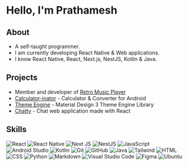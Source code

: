 # Hello, I'm Prathamesh

## About
- A self-taught programmer.
- I am currently developing React Native & Web applications.
- I know React Native, React, Next.js, NestJS, Kotlin & Java.

## Projects

- Member and developer of [Retro Music Player](https://github.com/RetroMusicPlayer/RetroMusicPlayer)
- [Calculator-inator](https://github.com/prathameshmm02/Calculator-inator) - Calculator & Converter for Android
- [Theme Engine](https://github.com/prathameshmm02/ThemeEngine) - Material Design 3 Theme Engine Library
- [Chatty](https://github.com/prathameshmm02/Chatty) - Chat web application made with React

## Skills

![React](https://img.shields.io/badge/React_Native-20232A?style=for-the-badge&logo=react&logoColor=61DAFB)
![React Native](https://img.shields.io/badge/REACT-3776AB?style=for-the-badge&logo=react&logoColor=white)
![Next JS](https://img.shields.io/badge/Next-black?style=for-the-badge&logo=next.js&logoColor=white)
![NestJS](https://img.shields.io/badge/nestjs-%23E0234E.svg?style=for-the-badge&logo=nestjs&logoColor=white)
![JavaScript](https://img.shields.io/badge/javascript-%23323330.svg?style=for-the-badge&logo=javascript&logoColor=%23F7DF1E)
![Android Studio](https://img.shields.io/badge/Android--Studio-009462?style=for-the-badge&logo=androidstudio&logoColor=white)
![Kotlin](https://img.shields.io/badge/Kotlin-9644E9?style=for-the-badge&logo=kotlin&logoColor=white)
![Git](https://img.shields.io/badge/GIT-F05032?style=for-the-badge&logo=git&logoColor=white)
![GitHub](https://img.shields.io/badge/GITHUB-181717?style=for-the-badge&logo=github&logoColor=white)
![Java](https://img.shields.io/badge/java-%23ED8B00.svg?style=for-the-badge&logo=java&logoColor=white)
![Tailwind](https://img.shields.io/badge/TAILWIND-00BEF6?style=for-the-badge&logo=tailwindcss&logoColor=white)
![HTML](https://img.shields.io/badge/HTML5-E34F26?style=for-the-badge&logo=html5&logoColor=white)
![CSS](https://img.shields.io/badge/CSS3-1572B6?style=for-the-badge&logo=css3&logoColor=white)
![Python](https://img.shields.io/badge/PYTHON-3776AB?style=for-the-badge&logo=python&logoColor=white)
![Markdown](https://img.shields.io/badge/MARKDOWN-000000?style=for-the-badge&logo=markdown&logoColor=white)
![Visual Studio Code](https://img.shields.io/badge/VISUAL--STUDIO--CODE-007ACC?style=for-the-badge&logo=visual-studio-code&logoColor=white)
![Figma](https://img.shields.io/badge/FIGMA-FF7261?style=for-the-badge&logo=figma&logoColor=white)
![Ubuntu](https://img.shields.io/badge/UBUNTU-E95420?style=for-the-badge&logo=ubuntu&logoColor=white)
